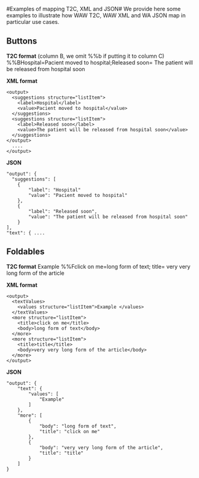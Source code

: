 #Examples of mapping T2C, XML and JSON#
We provide here some examples to illustrate how WAW T2C, WAW XML and WA JSON map in particular use cases.

## Buttons ##

**T2C format** (column B, we omit %%b if putting it to column C)
	%%BHospital=Pacient moved to hospital;Released soon= The patient will be released from hospital soon

 
**XML format**

    <output>
      <suggestions structure="listItem">
        <label>Hospital</label>
        <value>Pacient moved to hospital</value>
      </suggestions>
      <suggestions structure="listItem">
        <label>Released soon</label>
        <value>The patient will be released from hospital soon</value>
      </suggestions>
    </output>
      ....
    </output>


**JSON**

    "output": {
      "suggestions": [
        {
            "label": "Hospital"
            "value": "Pacient moved to hospital"
        }, 
        {
            "label": "Released soon",
            "value": "The patient will be released from hospital soon"
        }
    ],
    "text": { ....


## Foldables ##

**T2C format** 
	Example %%Fclick on me=long form of text; title= very very long form of the article
 
**XML format**

    <output>
      <textValues>
        <values structure="listItem">Example </values>
      </textValues>
      <more structure="listItem">
        <title>click on me</title>
        <body>long form of text</body>
      </more>
      <more structure="listItem">
        <title>title</title>
        <body>very very long form of the article</body>
      </more>
    </output>


**JSON**

    "output": {
        "text": {
            "values": [
                "Example"
            ]
        }, 
        "more": [
            {
                "body": "long form of text", 
                "title": "click on me"
            }, 
            {
                "body": "very very long form of the article", 
                "title": "title"
            }
        ]
    }

